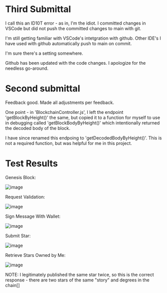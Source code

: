 # Third Submittal

I call this an ID10T error - as in, I'm the idiot.  I committed changes in VSCode but did not push the committed changes to main with git. 

I'm still getting familiar with VSCode's intetgration with github.  Other IDE's I have used with github automatically push to main on commit. 

I'm sure there's a setting somewhere.

Github has been updated with the code changes.  I apologize for the needless go-around.  

# Second submittal

Feedback good.  Made all adjustments per feedback.  

One point - in 'BlockchainController.js', I left the endpoint 'getBlockByHeight()' 
the same, but copied it to a function for myself to use in debugging called 'getBlockBodyByHeight()' 
which intentionally returned the decoded body of the block.  

I have since renamed this endpoing to 'getDecodedBodyByHeight()'.  This is not a required function, 
but was helpful for me in this project.  

# Test Results

Genesis Block:

![image](https://user-images.githubusercontent.com/18557655/120386230-3c4a5f00-c2dd-11eb-83a1-99c03cfdfa4b.png)

Request Validation:

![image](https://user-images.githubusercontent.com/18557655/120386317-57b56a00-c2dd-11eb-9da8-f11cc23c23f2.png)

Sign Message With Wallet:

![image](https://user-images.githubusercontent.com/18557655/120386447-7ae01980-c2dd-11eb-86d9-1eb7c13562e4.png)

Submit Star:

![image](https://user-images.githubusercontent.com/18557655/120386490-8df2e980-c2dd-11eb-91f4-35e8e11feb5a.png)

Retrieve Stars Owned by Me:

![image](https://user-images.githubusercontent.com/18557655/120386560-a105b980-c2dd-11eb-8149-a7d1b3859e6d.png)

NOTE:  I legitimately published the same star twice, so this is the correct response - there are two stars of the same "story" and degrees in the chain[]


